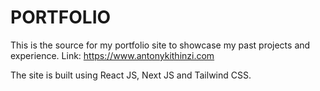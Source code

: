 # PORTFOLIO 

This is the source for my portfolio site to showcase my past projects and experience. Link: https://www.antonykithinzi.com

The site is built using React JS, Next JS and Tailwind CSS.

